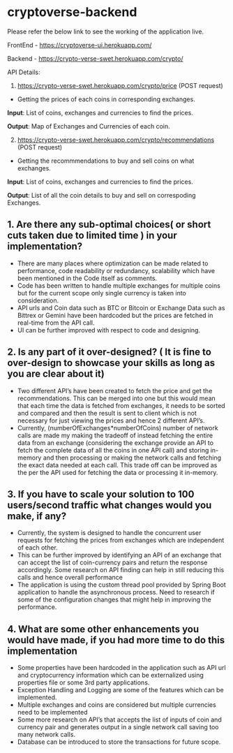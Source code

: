 # cryptoverse-backend

Please refer the below link to see the working of the application live.

FrontEnd - https://cryptoverse-ui.herokuapp.com/

Backend - https://crypto-verse-swet.herokuapp.com/crypto/

API Details:

1. https://crypto-verse-swet.herokuapp.com/crypto/price (POST request)

- Getting the prices of each coins in corresponding exchanges.

**Input**: List of coins, exchanges and currencies to find the prices.

**Output**: Map of Exchanges and Currencies of each coin.


2. https://crypto-verse-swet.herokuapp.com/crypto/recommendations (POST request)

- Getting the recommmendations to buy and sell coins on what exchanges.

**Input**:  List of coins, exchanges and currencies to find the prices.

**Output**: List of all the coin details to buy and sell on correspoding Exchanges.


## 1. Are there any sub-optimal choices( or short cuts taken due to limited time ) in your implementation?
- There are many places where optimization can be made related to performance, code readability or redundancy, scalability which have been mentioned in the Code itself as comments.
- Code has been written to handle multiple exchanges for multiple coins but for the current scope only single currency is taken into consideration.
- API urls and Coin data such as BTC or Bitcoin or Exchange Data such as Bittrex or Gemini have been hardcoded but the prices are fetched in real-time from the API call.
- UI can be further improved with respect to code and designing.


## 2. Is any part of it over-designed? ( It is fine to over-design to showcase your skills as long as you are clear about it)
- Two different API’s have been created to fetch the price and get the recommendations. This can be merged into one but this would mean that each time the data is fetched from exchanges, it needs to be sorted and compared and then the result is sent to client which is not necessary for just viewing the prices and hence 2 different API’s.
- Currently, (numberOfExchanges*numberOfCoins) number of network calls are made my making the tradeoff of instead fetching the entire data from an exchange (considering the exchange provide an API to fetch the complete data of all the coins in one API call) and storing in-memory and then processing or making the network calls and fetching the exact data needed at each call. This trade off can be improved as the per the API used for fetching the data or processing it in-memory.


## 3. If you have to scale your solution to 100 users/second traffic what changes would you make, if any?
- Currently, the system is designed to handle the concurrent user requests for fetching the prices from exchanges which are independent of each other.
- This can be further improved by identifying an API of an exchange that can accept the list of coin-currency pairs and return the response accordingly. Some research on API finding can help in still reducing this calls and hence overall performance
- The application is using the custom thread pool provided by Spring Boot application to handle the asynchronous process. Need to research if some of the configuration changes that might help in improving the performance.

## 4. What are some other enhancements you would have made, if you had more time to do this implementation
- Some properties have been hardcoded in the application such as API url and cryptocurrency information which can be externalized using properties file or some 3rd party applications.
- Exception Handling and Logging are some of the features which can be implemented.
- Multiple exchanges and coins are considered but multiple currencies need to be implemented
- Some more research on API’s that accepts the list of inputs of coin and currency pair and generates output in a single network call saving too many network calls.
- Database can be introduced to store the transactions for future scope.
